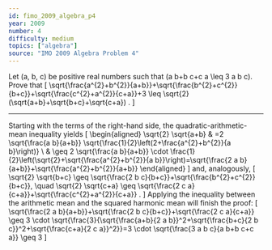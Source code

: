 ```yaml
---
id: fimo_2009_algebra_p4
year: 2009
number: 4
difficulty: medium
topics: ["algebra"]
source: "IMO 2009 Algebra Problem 4"
---
```


Let \(a, b, c\) be positive real numbers such that \(a b+b c+c a \leq 3 a b c\). Prove that
\[
\sqrt{\frac{a^{2}+b^{2}}{a+b}}+\sqrt{\frac{b^{2}+c^{2}}{b+c}}+\sqrt{\frac{c^{2}+a^{2}}{c+a}}+3 \leq \sqrt{2}(\sqrt{a+b}+\sqrt{b+c}+\sqrt{c+a}) .
\]

---
Starting with the terms of the right-hand side, the quadratic-arithmetic-mean inequality yields
\[
\begin{aligned}
\sqrt{2} \sqrt{a+b} & =2 \sqrt{\frac{a b}{a+b}} \sqrt{\frac{1}{2}\left(2+\frac{a^{2}+b^{2}}{a b}\right)} \\
& \geq 2 \sqrt{\frac{a b}{a+b}} \cdot \frac{1}{2}\left(\sqrt{2}+\sqrt{\frac{a^{2}+b^{2}}{a b}}\right)=\sqrt{\frac{2 a b}{a+b}}+\sqrt{\frac{a^{2}+b^{2}}{a+b}}
\end{aligned}
\]
and, analogously,
\[
\sqrt{2} \sqrt{b+c} \geq \sqrt{\frac{2 b c}{b+c}}+\sqrt{\frac{b^{2}+c^{2}}{b+c}}, \quad \sqrt{2} \sqrt{c+a} \geq \sqrt{\frac{2 c a}{c+a}}+\sqrt{\frac{c^{2}+a^{2}}{c+a}} .
\]
Applying the inequality between the arithmetic mean and the squared harmonic mean will finish the proof:
\[
\sqrt{\frac{2 a b}{a+b}}+\sqrt{\frac{2 b c}{b+c}}+\sqrt{\frac{2 c a}{c+a}} \geq 3 \cdot \sqrt{\frac{3}{\sqrt{\frac{a+b}{2 a b}}^2+\sqrt{\frac{b+c}{2 b c}}^2+\sqrt{\frac{c+a}{2 c a}}^2}}=3 \cdot \sqrt{\frac{3 a b c}{a b+b c+c a}} \geq 3
\]
